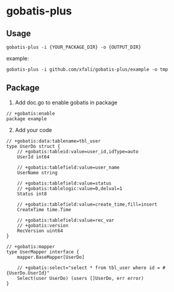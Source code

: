# gobatis-plus


## Usage
```
gobatis-plus -i {YOUR_PACKAGE_DIR} -o {OUTPUT_DIR}
```
example:
```
gobatis-plus -i github.com/xfali/gobatis-plus/example -o tmp
```

## Package
1. Add doc.go to enable gobatis in package
```
// +gobatis:enable
package example
```
2. Add your code
```
// +gobatis:data:tablename=tbl_user
type UserDo struct {
	// +gobatis:tableid:value=user_id,idType=auto
	UserId int64

	// +gobatis:tablefield:value=user_name
	UserName string

	// +gobatis:tablefield:value=status
	// +gobatis:tablelogic:value=0,delval=1
	Status int8

	// +gobatis:tablefield:value=create_time,fill=insert
	CreateTime time.Time

	// +gobatis:tablefield:value=rec_var
	// +gobatis:version
	RecVersion uint64
}

// +gobatis:mapper
type UserMapper interface {
	mapper.BaseMapper[UserDo]
	
	// +gobatis:select="select * from tbl_user where id = #{UserDo.UserId}"
	Select(user UserDo) (users []UserDo, err error)
}
```